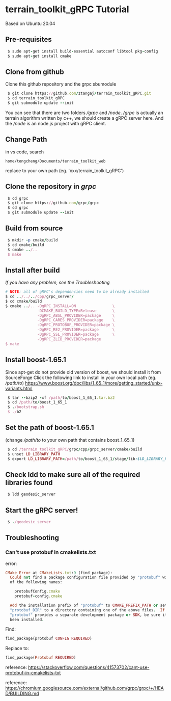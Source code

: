 # terrain_toolkit_gRPC Tutorial
Based on Ubuntu 20.04

## Pre-requisites

```ruby
 $ sudo apt-get install build-essential autoconf libtool pkg-config
 $ sudo apt-get install cmake
```

## Clone from github
Clone this github repository and the grpc sbumodule
```ruby
 $ git clone https://github.com/ztangaj/terrain_toolkit_gRPC.git
 $ cd terrain_toolkit_gRPC
 $ git submodule update --init
```
You can see that there are two folders _/grpc_ and _/node_. 
_/grpc_ is actually an terrain algorithm written by c++, we should create a gRPC server here. And the _/node_ is an node.js project with gRPC client. 

## Change Path
in vs code, search
```
home/tongcheng/Documents/terrain_toolkit_web
```
replace to your own path (eg. 'xxx/terrain_toolkit_gRPC')

## Clone the repository in _grpc_
```ruby
 $ cd grpc
 $ git clone https://github.com/grpc/grpc
 $ cd grpc
 $ git submodule update --init
```
## Build from source
```ruby
 $ mkdir -p cmake/build
 $ cd cmake/build
 $ cmake ../..
 $ make
```

## Install after build
*If you have any problem, see the Troubleshooting*
```ruby
# NOTE: all of gRPC's dependencies need to be already installed
$ cd ../../../cpp/grpc_server/
$ cd cmake/build
$ cmake ../.. -DgRPC_INSTALL=ON                \
              -DCMAKE_BUILD_TYPE=Release       \
              -DgRPC_ABSL_PROVIDER=package     \
              -DgRPC_CARES_PROVIDER=package    \
              -DgRPC_PROTOBUF_PROVIDER=package \
              -DgRPC_RE2_PROVIDER=package      \
              -DgRPC_SSL_PROVIDER=package      \
              -DgRPC_ZLIB_PROVIDER=package
$ make
```

## Install boost-1.65.1
Since apt-get do not provide old version of boost, we should install it from SourceForge
Click the following link to install in your own local path (eg. _/path/to_)
https://www.boost.org/doc/libs/1_65_1/more/getting_started/unix-variants.html
```ruby
 $ tar --bzip2 -xf /path/to/boost_1_65_1.tar.bz2
 $ cd /path/to/boost_1_65_1
 $ ./bootstrap.sh
 $ ./b2
```
## Set the path of boost-1.65.1
(change _/path/to_ to your own path that contains boost_1_65_1)
```ruby
 $ cd /terrain_toolkit_gRPC/grpc/cpp/grpc_server/cmake/build
 $ unset LD_LIBRARY_PATH
 $ export LD_LIBRARY_PATH=/path/to/boost_1_65_1/stage/lib:$LD_LIBRARY_PATHD
```

## Check ldd to make sure all of the required libraries found
```ruby
 $ ldd geodesic_server
```

## Start the gRPC server!
```ruby
 $ ./geodesic_server
```

## Troubleshooting
### Can't use protobuf in cmakelists.txt
error: 
```ruby
CMake Error at CMakeLists.txt:9 (find_package):
  Could not find a package configuration file provided by "protobuf" with any
  of the following names:

    protobufConfig.cmake
    protobuf-config.cmake

  Add the installation prefix of "protobuf" to CMAKE_PREFIX_PATH or set
  "protobuf_DIR" to a directory containing one of the above files.  If
  "protobuf" provides a separate development package or SDK, be sure it has
  been installed.
```

Find: 
```ruby
find_package(protobuf CONFIG REQUIRED)
```
Replace to: 
```ruby
find_package(Protobuf REQUIRED)
```
reference: https://stackoverflow.com/questions/41573702/cant-use-protobuf-in-cmakelists-txt

reference: https://chromium.googlesource.com/external/github.com/grpc/grpc/+/HEAD/BUILDING.md
